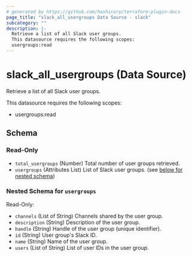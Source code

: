 ```yaml
---
# generated by https://github.com/hashicorp/terraform-plugin-docs
page_title: "slack_all_usergroups Data Source - slack"
subcategory: ""
description: |-
  Retrieve a list of all Slack user groups.
  This datasource requires the following scopes:
  usergroups:read
---
```


# slack_all_usergroups (Data Source)

Retrieve a list of all Slack user groups.

This datasource requires the following scopes:

- usergroups:read



<!-- schema generated by tfplugindocs -->
## Schema

### Read-Only

- `total_usergroups` (Number) Total number of user groups retrieved.
- `usergroups` (Attributes List) List of Slack user groups. (see [below for nested schema](#nestedatt--usergroups))

<a id="nestedatt--usergroups"></a>
### Nested Schema for `usergroups`

Read-Only:

- `channels` (List of String) Channels shared by the user group.
- `description` (String) Description of the user group.
- `handle` (String) Handle of the user group (unique identifier).
- `id` (String) User group's Slack ID.
- `name` (String) Name of the user group.
- `users` (List of String) List of user IDs in the user group.
